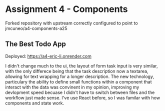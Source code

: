 Assignment 4 - Components
===

Forked repository with upstream correctly configured to point to jmcuneo/a4-components-a25

## The Best Todo App

Deployed: https://a4-eric-li.onrender.com

I didn't change much to the ui, the layout of form task input is very similar, with the only differece being that the task description now a textarea, allowing for text wrapping for a longer description. The new technology, particulary the ability to define small functions within a component that interact with the data was convinent in my opinion, improving my devlopment speed becuase I didn't have to switch between files and the workflow just made sense. I've use React before, so I was familar with how components and state work.
